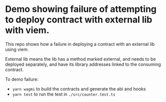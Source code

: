 # Demo showing failure of attempting to deploy contract with external lib with viem.

This repo shows how a failure in deploying a contract with an external lib using viem.

External lib means the lib has a method marked external, and needs to be deployed separately, and
have its library addresses linked to the consuming contract.


To demo failure:

* `yarn wagmi` to build the contracts and generate the abi and hooks
* `yarn test` to run the test in `./src/counter.test.ts`